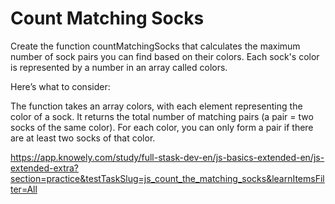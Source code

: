 # Count Matching Socks

Create the function countMatchingSocks that calculates the maximum number of sock pairs you can find based on their colors. Each sock's color is represented by a number in an array called colors.

Here’s what to consider:

The function takes an array colors, with each element representing the color of a sock.
It returns the total number of matching pairs (a pair = two socks of the same color).
For each color, you can only form a pair if there are at least two socks of that color.

<https://app.knowely.com/study/full-stask-dev-en/js-basics-extended-en/js-extended-extra?section=practice&testTaskSlug=js_count_the_matching_socks&learnItemsFilter=All>
